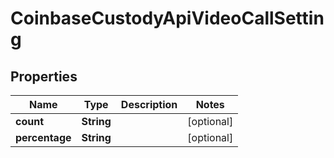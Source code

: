 
# CoinbaseCustodyApiVideoCallSetting

## Properties
Name | Type | Description | Notes
------------ | ------------- | ------------- | -------------
**count** | **String** |  |  [optional]
**percentage** | **String** |  |  [optional]



